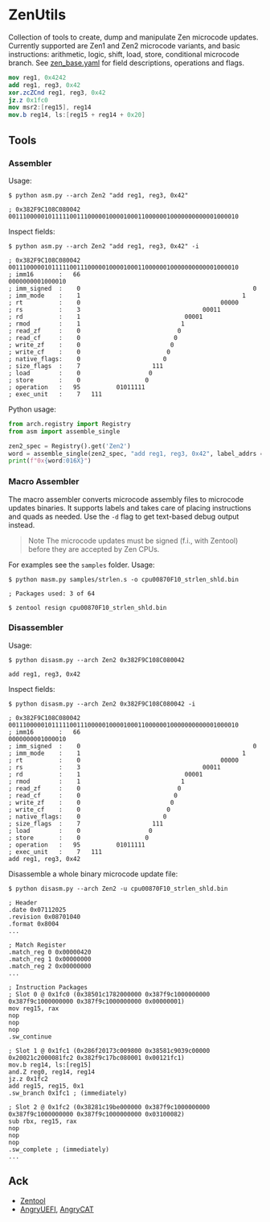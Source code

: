 # ZenUtils

Collection of tools to create, dump and manipulate Zen microcode updates. Currently supported are Zen1 and Zen2 microcode variants, and basic instructions: arithmetic, logic, shift, load, store, conditional microcode branch. See [zen_base.yaml](arch/zen_base.yaml) for field descriptions, operations and flags.

```nasm
mov reg1, 0x4242
add reg1, reg3, 0x42
xor.zcZCnd reg1, reg3, 0x42
jz.z 0x1fc0
mov msr2:[reg15], reg14
mov.b reg14, ls:[reg15 + reg14 + 0x20]
```

## Tools

### Assembler
Usage:
```
$ python asm.py --arch Zen2 "add reg1, reg3, 0x42"

; 0x382F9C108C080042 0011100000101111100111000001000010001100000010000000000001000010
```

Inspect fields:
```
$ python asm.py --arch Zen2 "add reg1, reg3, 0x42" -i

; 0x382F9C108C080042 0011100000101111100111000001000010001100000010000000000001000010
; imm16       :   66                                                 0000000001000010
; imm_signed  :    0                                                0
; imm_mode    :    1                                             1
; rt          :    0                                       00000
; rs          :    3                                  00011
; rd          :    1                             00001
; rmod        :    1                            1
; read_zf     :    0                           0
; read_cf     :    0                          0
; write_zf    :    0                         0
; write_cf    :    0                        0
; native_flags:    0                       0
; size_flags  :    7                    111
; load        :    0                   0
; store       :    0                  0
; operation   :   95          01011111
; exec_unit   :    7   111
```

Python usage:
```python
from arch.registry import Registry
from asm import assemble_single

zen2_spec = Registry().get('Zen2')
word = assemble_single(zen2_spec, "add reg1, reg3, 0x42", label_addrs = {})
print(f"0x{word:016X}")

```

### Macro Assembler
The macro assembler converts microcode assembly files to microcode updates binaries. It supports labels and takes care of placing instructions and quads as needed. Use the `-d` flag to get text-based debug output instead.

> Note
> The microcode updates must be signed (f.i., with Zentool) before they are accepted by Zen CPUs.

For examples see the `samples` folder. Usage:

```
$ python masm.py samples/strlen.s -o cpu00870F10_strlen_shld.bin

; Packages used: 3 of 64

$ zentool resign cpu00870F10_strlen_shld.bin
```

### Disassembler
Usage:

```
$ python disasm.py --arch Zen2 0x382F9C108C080042

add reg1, reg3, 0x42
```

Inspect fields:

```
$ python disasm.py --arch Zen2 0x382F9C108C080042 -i

; 0x382F9C108C080042 0011100000101111100111000001000010001100000010000000000001000010
; imm16       :   66                                                 0000000001000010
; imm_signed  :    0                                                0
; imm_mode    :    1                                             1
; rt          :    0                                       00000
; rs          :    3                                  00011
; rd          :    1                             00001
; rmod        :    1                            1
; read_zf     :    0                           0
; read_cf     :    0                          0
; write_zf    :    0                         0
; write_cf    :    0                        0
; native_flags:    0                       0
; size_flags  :    7                    111
; load        :    0                   0
; store       :    0                  0
; operation   :   95          01011111
; exec_unit   :    7   111
add reg1, reg3, 0x42
```

Disassemble a whole binary microcode update file:
```
$ python disasm.py --arch Zen2 -u cpu00870F10_strlen_shld.bin

; Header
.date 0x07112025
.revision 0x08701040
.format 0x8004
...

; Match Register
.match_reg 0 0x00000420
.match_reg 1 0x00000000
.match_reg 2 0x00000000
...

; Instruction Packages
; Slot 0 @ 0x1fc0 (0x38501c1782000000 0x387f9c1000000000 0x387f9c1000000000 0x387f9c1000000000 0x00000001)
mov reg15, rax
nop
nop
nop
.sw_continue

; Slot 1 @ 0x1fc1 (0x286f20173c009800 0x38581c9039c00000 0x20021c2000081fc2 0x382f9c17bc080001 0x00121fc1)
mov.b reg14, ls:[reg15]
and.Z reg0, reg14, reg14
jz.z 0x1fc2
add reg15, reg15, 0x1
.sw_branch 0x1fc1 ; (immediately)

; Slot 2 @ 0x1fc2 (0x38281c19be000000 0x387f9c1000000000 0x387f9c1000000000 0x387f9c1000000000 0x03100082)
sub rbx, reg15, rax
nop
nop
nop
.sw_complete ; (immediately)
...
```

## Ack
- [Zentool](https://github.com/google/security-research/tree/master/pocs/cpus/entrysign/zentool)
- [AngryUEFI](https://github.com/AngryUEFI/AngryUEFI), [AngryCAT](https://github.com/AngryUEFI/AngryCAT)
